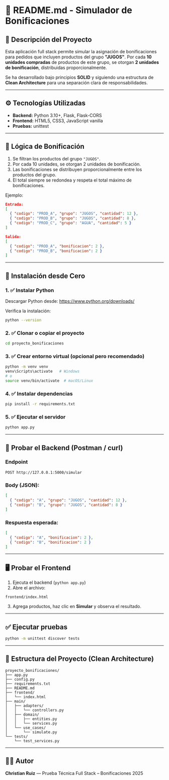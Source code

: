 # 📘 README.md - Simulador de Bonificaciones

## 🎯 Descripción del Proyecto
Esta aplicación full stack permite simular la asignación de bonificaciones para pedidos que incluyen productos del grupo **"JUGOS"**. Por cada **10 unidades compradas** de productos de este grupo, se otorgan **2 unidades de bonificación**, distribuidas proporcionalmente.

Se ha desarrollado bajo principios **SOLID** y siguiendo una estructura de **Clean Architecture** para una separación clara de responsabilidades.

---

## ⚙️ Tecnologías Utilizadas

- **Backend:** Python 3.10+, Flask, Flask-CORS
- **Frontend:** HTML5, CSS3, JavaScript vanilla
- **Pruebas:** unittest

---

## 🧪 Lógica de Bonificación

1. Se filtran los productos del grupo `"JUGOS"`.
2. Por cada 10 unidades, se otorgan 2 unidades de bonificación.
3. Las bonificaciones se distribuyen proporcionalmente entre los productos del grupo.
4. El total siempre se redondea y respeta el total máximo de bonificaciones.

Ejemplo:
```json
Entrada:
[
  { "codigo": "PROD_A", "grupo": "JUGOS", "cantidad": 12 },
  { "codigo": "PROD_B", "grupo": "JUGOS", "cantidad": 8 },
  { "codigo": "PROD_C", "grupo": "AGUA", "cantidad": 5 }
]

Salida:
[
  { "codigo": "PROD_A", "bonificacion": 2 },
  { "codigo": "PROD_B", "bonificacion": 2 }
]
```

---

## 🚀 Instalación desde Cero

### 1. ✅ Instalar Python

Descargar Python desde: https://www.python.org/downloads/

Verifica la instalación:
```bash
python --version
```

### 2. ✅ Clonar o copiar el proyecto

```bash
cd proyecto_bonificaciones
```

### 3. ✅ Crear entorno virtual (opcional pero recomendado)
```bash
python -m venv venv
venv\Scripts\activate   # Windows
# o
source venv/bin/activate  # macOS/Linux
```

### 4. ✅ Instalar dependencias
```bash
pip install -r requirements.txt
```

### 5. ✅ Ejecutar el servidor
```bash
python app.py
```

---

## 🧪 Probar el Backend (Postman / curl)

### Endpoint
```
POST http://127.0.0.1:5000/simular
```

### Body (JSON):
```json
[
  { "codigo": "A", "grupo": "JUGOS", "cantidad": 12 },
  { "codigo": "B", "grupo": "JUGOS", "cantidad": 8 }
]
```

### Respuesta esperada:
```json
[
  { "codigo": "A", "bonificacion": 2 },
  { "codigo": "B", "bonificacion": 2 }
]
```

---

## 🖥️ Probar el Frontend

1. Ejecuta el backend (`python app.py`)
2. Abre el archivo:
```
frontend/index.html
```
3. Agrega productos, haz clic en **Simular** y observa el resultado.

---

## ✅ Ejecutar pruebas

```bash
python -m unittest discover tests
```

---

## 🧱 Estructura del Proyecto (Clean Architecture)
```
proyecto_bonificaciones/
├── app.py
├── config.py
├── requirements.txt
├── README.md
├── frontend/
│   └── index.html
├── main/
│   ├── adapters/
│   │   └── controllers.py
│   ├── domain/
│   │   ├── entities.py
│   │   └── services.py
│   └── use_cases/
│       └── simulate.py
└── tests/
    └── test_services.py
```

---

## 👨‍💻 Autor
**Christian Ruiz** — Prueba Técnica Full Stack – Bonificaciones 2025
